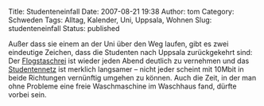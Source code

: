 Title: Studenteneinfall
Date: 2007-08-21 19:38
Author: tom
Category: Schweden
Tags: Alltag, Kalender, Uni, Uppsala, Wohnen
Slug: studenteneinfall
Status: published

Außer dass sie einem an der Uni über den Weg laufen, gibt es zwei
eindeutige Zeichen, dass die Studenten nach Uppsala zurückgekehrt sind:
Der
[Flogstaschrei](http://www.fiket.de/2006/03/27/wort-der-woche-flogstavral/)
ist wieder jeden Abend deutlich zu vernehmen und das
[Studentennetz](http://www.student.uu.se/upunets/) ist merklich
langsamer – nicht jeder scheint mit 10Mbit in beide Richtungen
vernünftig umgehen zu können. Auch die Zeit, in der man ohne Probleme
eine freie Waschmaschine im Waschhaus fand, dürfte vorbei sein.

